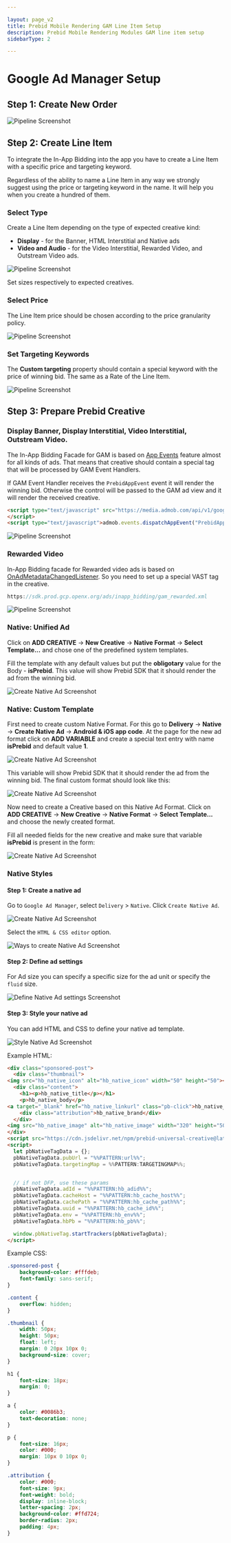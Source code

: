 ```yaml
---

layout: page_v2
title: Prebid Mobile Rendering GAM Line Item Setup
description: Prebid Mobile Rendering Modules GAM line item setup
sidebarType: 2

---
```


# Google Ad Manager Setup

## Step 1: Create New Order

 <img src="/assets/images/prebid-mobile/modules/rendering/order-gam-create.png" alt="Pipeline Screenshot" align="center">


## Step 2: Create Line Item

To integrate the In-App Bidding into the app you have to create a Line Item with a specific price and targeting keyword.

Regardless of the ability to name a Line Item in any way we strongly suggest using the price or targeting keyword in the name. It will help you when you create a hundred of them.

### Select Type

Create a Line Item depending on the type of expected creative kind:

* **Display** - for the Banner, HTML Interstitial and Native ads
* **Video and Audio** - for the Video Interstitial, Rewarded Video, and Outstream Video ads.

<img src="/assets/images/prebid-mobile/modules/rendering/order-gam-li-create.png" alt="Pipeline Screenshot" align="center">

Set sizes respectively to expected creatives.

### Select Price

The Line Item price should be chosen according to the price granularity policy.

<img src="/assets/images/prebid-mobile/modules/rendering/order-gam-li-price.png" alt="Pipeline Screenshot" align="center">

### Set Targeting Keywords

The **Custom targeting** property should contain a special keyword with the price of winning bid. The same as a Rate of the Line Item.

<img src="/assets/images/prebid-mobile/modules/rendering/order-gam-li-targeting.png" alt="Pipeline Screenshot" align="center">

## Step 3: Prepare Prebid Creative

### Display Banner, Display Interstitial, Video Interstitial, Outstream Video.

The In-App Bidding Facade for GAM is based on [App Events](https://developers.google.com/ad-manager/mobile-ads-sdk/android/banner#app_events) feature almost for all kinds of ads. That means that creative should contain a special tag that will be processed by GAM Event Handlers.

If GAM Event Handler receives the `PrebidAppEvent` event it will render the winning bid. Otherwise the control will be passed to the GAM ad view and it will render the received creative.

``` html
<script type="text/javascript" src="https://media.admob.com/api/v1/google_mobile_app_ads.js">
</script>
<script type="text/javascript">admob.events.dispatchAppEvent("PrebidAppEvent","");</script>
```

<img src="/assets/images/prebid-mobile/modules/rendering/order-gam-creative-banner.png" alt="Pipeline Screenshot" align="center">

### Rewarded Video

In-App Bidding facade for Rewarded video ads is based on [OnAdMetadataChangedListener](https://developers.google.com/android/reference/com/google/android/gms/ads/rewarded/OnAdMetadataChangedListener). So you need to set up a special VAST tag in the creative.

``` js
https://sdk.prod.gcp.openx.org/ads/inapp_bidding/gam_rewarded.xml
```

<img src="/assets/images/prebid-mobile/modules/rendering/order-gam-creative-rewarded.png" alt="Pipeline Screenshot" align="center">

### Native: Unified Ad

Click on **ADD CREATIVE** -> **New Creative** -> **Native Format** -> **Select Template...** and chose one of the predefined system templates.

Fill the template with any default values but put the **obligotary** value for the Body - **isPrebid**. This value will show Prebid SDK that it should  render the ad from the winning bid.

<img src="/assets/images/prebid-mobile/modules/rendering/order-gam-creative-unified-ad.png" alt="Create Native Ad Screenshot" align="center">

### Native: Custom Template

First need to create custom Native Format. For this go to **Delivery** -> **Native** -> **Create Native Ad** -> **Android & iOS app code**. At the page for the new ad format click on **ADD VARIABLE** and create a special text entry with name **isPrebid** and default value **1**.

<img src="/assets/images/prebid-mobile/modules/rendering/order-gam-creative-custom-template-format-variable.png" alt="Create Native Ad Screenshot" align="center">

This variable will show Prebid SDK that it should render the ad from the winning bid. The final custom format should look like this:

<img src="/assets/images/prebid-mobile/modules/rendering/order-gam-creative-custom-template-format.png" alt="Create Native Ad Screenshot" align="center">

Now need to create a Creative based on this Native Ad Format. Click on **ADD CREATIVE** -> **New Creative** -> **Native Format** -> **Select Template...** and choose the newly created format.

Fill all needed fields for the new creative and make sure that variable **isPrebid** is present in the form:

<img src="/assets/images/prebid-mobile/modules/rendering/order-gam-creative-custom-template.png" alt="Create Native Ad Screenshot" align="center">

### Native Styles

#### Step 1: Create a native ad

Go to `Google Ad Manager`, select `Delivery` > `Native`. Click `Create Native Ad`.

<img src="/assets/images/prebid-mobile/modules/rendering/order-gam-create-native-ad.png" alt="Create Native Ad Screenshot" align="center">

Select the `HTML & CSS editor` option.

<img src="/assets/images/prebid-mobile/modules/rendering/order-gam-ways-to-create-native-ad.png" alt="Ways to create Native Ad Screenshot" align="center">


#### Step 2: Define ad settings

For Ad size you can specify a specific size for the ad unit or specify the `fluid` size.

<img src="/assets/images/prebid-mobile/modules/rendering/order-gam-ad-settings.png" alt="Define Native Ad settings Screenshot" align="center">

#### Step 3: Style your native ad

You can add HTML and CSS to define your native ad template.

<img src="/assets/images/prebid-mobile/modules/rendering/order-gam-style-native-ad.png" alt="Style Native Ad Screenshot" align="center">

Example HTML:

``` html
<div class="sponsored-post">
  <div class="thumbnail">
<img src="hb_native_icon" alt="hb_native_icon" width="50" height="50"></div>
  <div class="content">
    <h1><p>hb_native_title</p></h1>
    <p>hb_native_body</p>
<a target="_blank" href="hb_native_linkurl" class="pb-click">hb_native_cta</a>
    <div class="attribution">hb_native_brand</div>
  </div>
<img src="hb_native_image" alt="hb_native_image" width="320" height="50">
</div>
<script src="https://cdn.jsdelivr.net/npm/prebid-universal-creative@latest/dist/native-trk.js"></script>
<script>
  let pbNativeTagData = {};
  pbNativeTagData.pubUrl = "%%PATTERN:url%%";
  pbNativeTagData.targetingMap = %%PATTERN:TARGETINGMAP%%;


  // if not DFP, use these params
  pbNativeTagData.adId = "%%PATTERN:hb_adid%%";
  pbNativeTagData.cacheHost = "%%PATTERN:hb_cache_host%%";
  pbNativeTagData.cachePath = "%%PATTERN:hb_cache_path%%";
  pbNativeTagData.uuid = "%%PATTERN:hb_cache_id%%";
  pbNativeTagData.env = "%%PATTERN:hb_env%%";
  pbNativeTagData.hbPb = "%%PATTERN:hb_pb%%";

  window.pbNativeTag.startTrackers(pbNativeTagData);
</script>
```

Example CSS:

``` css
.sponsored-post {
    background-color: #fffdeb;
    font-family: sans-serif;
}

.content {
    overflow: hidden;
}

.thumbnail {
    width: 50px;
    height: 50px;
    float: left;
    margin: 0 20px 10px 0;
    background-size: cover;
}

h1 {
    font-size: 18px;
    margin: 0;
}

a {
    color: #0086b3;
    text-decoration: none;
}

p {
    font-size: 16px;
    color: #000;
    margin: 10px 0 10px 0;
}

.attribution {
    color: #000;
    font-size: 9px;
    font-weight: bold;
    display: inline-block;
    letter-spacing: 2px;
    background-color: #ffd724;
    border-radius: 2px;
    padding: 4px;
}
```
